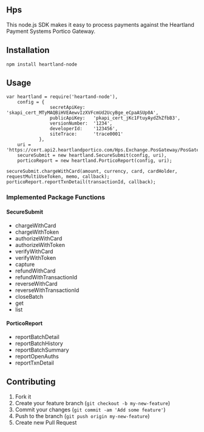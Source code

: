 ## Hps

This node.js SDK makes it easy to process payments against the Heartland Payment Systems Portico Gateway.

## Installation

`npm install heartland-node`

## Usage

```
var heartland = require('heartand-node'),
	config = {
		        secretApiKey: 	'skapi_cert_MTyMAQBiHVEAewvIzXVFcmUd2UcyBge_eCpaASUp0A',
		        publicApiKey: 	'pkapi_cert_jKc1FtuyAydZhZfbB3',
		        versionNumber: 	'1234',
		        developerId: 	'123456',
		        siteTrace: 		'trace0001'
		    },
    uri = 'https://cert.api2.heartlandportico.com/Hps.Exchange.PosGateway/PosGatewayService.asmx';
    secureSubmit = new heartland.SecureSubmit(config, uri),
    porticoReport = new heartland.PorticoReport(config, uri);

secureSubmit.chargeWithCard(amount, currency, card, cardHolder, requestMultiUseToken, memo, callback);
porticoReport.reportTxnDetail(transactionId, callback);
```


### Implemented Package Functions

#### SecureSubmit

* chargeWithCard
* chargeWithToken
* authorizeWithCard
* authorizeWithToken
* verifyWithCard
* verifyWithToken
* capture
* refundWithCard
* refundWithTransactionId
* reverseWithCard
* reverseWithTransactionId
* closeBatch
* get
* list

#### PorticoReport

* reportBatchDetail
* reportBatchHistory
* reportBatchSummary
* reportOpenAuths
* reportTxnDetail

## Contributing

1. Fork it
2. Create your feature branch (`git checkout -b my-new-feature`)
3. Commit your changes (`git commit -am 'Add some feature'`)
4. Push to the branch (`git push origin my-new-feature`)
5. Create new Pull Request